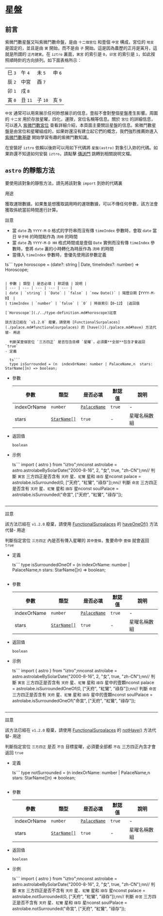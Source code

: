 # 星盤


## 前言

紫微鬥數星盤又叫紫微鬥數命盤，是由 `十二個宮位` 和壹個 `中宮` 構成，宮位的 `地支` 是固定的，並且是由 `寅` 開始，而不是由 `子` 開始。這是因為農歷的正月是寅月，這就是所謂的 `正月建寅`。在 `iztro` 裏面，`寅宮` 的索引是 `0`，`卯宮` 的索引是 `1`，如此按照順時針的方向排列。如下面表格所示：

|  |  |  |  |
| --- | --- | --- | --- |
| 巳 `3` | 午 `4` | 未 `5` | 申 `6` |
| 辰 `2` | 中宮 | 酉 `7` |  |
| 卯 `1` | 戌 `8` |  |  |
| 寅 `0` | 丑 `11` | 子 `10` | 亥 `9` |

`中宮` 通常可以用來展示任何妳想展示的信息，壹般不會對整個星盤產生影響。周圍的 `十二宮` 用於存放星曜，四化，運限，宮位名稱等信息。關於 `宮位` 的詳細信息，可以進入 [紫微鬥數宮位](./palace.md) 查看詳細介紹，本頁面主要關註星盤的信息。紫微鬥數星盤是由宮位和星曜組成的，如果妳還沒有建立起它們的概念，我們強烈推薦妳進入 [紫微鬥數基礎](/learn/basis.md) 開始學習有趣的紫微鬥數知識。

在安裝好 `iztro` 依賴以後妳可以用如下代碼將 `星盤(astro)` 對象引入妳的代碼。如果妳還不知道如何安裝 `iztro`，請點擊 [傳送門](/quick-start.md#安裝) 跳轉到相關說明文檔。


## `astro` 的靜態方法

要使用該對象的靜態方法，請先將該對象 `import` 到妳的代碼裏

用途

獲取運限數據。如果隻是想獲取調用時的運限數據，可以不傳任何參數，該方法會獲取係統當前時間進行計算。

註意

- 當 `date` 為 `YYYY-M-D` 格式的字符串而沒有傳 `timeIndex` 參數時，會取 `date` 當日 `早子時` 的時間點作為 `流時` 的時間
- 當 `date` 為 `YYYY-M-D HH` 格式時間或是壹個 `Date` 實例而沒有傳 `timeIndex` 參數時，會將 `date` 裏的小時轉化為時辰作為 `流時` 的時間
- 當傳入 `timeIndex` 參數時，會優先使用該參數定義

ts```
type horoscope = (date?: string | Date, timeIndex?: number) => Horoscope;
```參數

| 參數 | 類型 | 是否必填 | 默認值 | 說明 |
| --- | --- | --- | --- | --- |
| date | `string` | `Date` | `false` | `new Date()` | 陽歷日期【YYYY-M-D】 |
| timeIndex | `number` | `false` | `0` | 時辰索引【0~12】 |返回值

[`Horoscope`](./../type-definition.md#horoscope)註意

該方法已經在 `v1.2.0` 廢棄，請使用 [FunctionalSurpalaces](./palace.md#functionalsurpalaces) 的 [have()](./palace.md#have) 方法代替- 用途
  
  判斷某壹個宮位 `三方四正` 是否包含目標 `星曜`，必須要**全部**包含才會返回 `true`
- 定義
  
  ts```
  type isSurrounded = (n  indexOrName: number | PalaceName,n  stars: StarName[]n) => boolean;
  ```
- 參數
  
  | 參數 | 類型 | 是否必填 | 默認值 | 說明 |
  | --- | --- | --- | --- | --- |
  | indexOrName | `number` | [`PalaceName`](./../type-definition.md#palacename) | `true` | - | 宮位索引或者宮位名稱 |
  | stars | [`StarName[]`](./../type-definition.md#starname) | `true` | - | 星曜名稱數組 |
- 返回值
  
  `boolean`
- 示例
  
  ts```
  import { astro } from "iztro";nnconst astrolabe = astro.astrolabeBySolarDate("2000-8-16", 2, "女", true, "zh-CN");nn// 判斷 `寅宮` 三方四正是否含有 `天府` 星、`紅鸞` 星和 `祿存` 星nconst palace = astrolabe.isSurrounded(0, ["天府", "紅鸞", "祿存"]);nn// 判斷 `命宮` 三方四正是否含有 `天府` 星、`紅鸞` 星和 `祿存` 星nconst soulPalace = astrolabe.isSurrounded("命宮", ["天府", "紅鸞", "祿存"]);
  ```

---

註意

該方法已經在 `v1.2.0` 廢棄，請使用 [FunctionalSurpalaces](./palace.md#functionalsurpalaces) 的 [haveOneOf()](./palace.md#haveoneof) 方法代替- 用途
  
  判斷指定宮位 `三方四正` 內是否有傳入星曜的 `其中壹個`，隻要命中 `壹個` 就會返回 `true`
- 定義
  
  ts```
  type isSurroundedOneOf = (n  indexOrName: number | PalaceName,n  stars: StarName[]n) => boolean;
  ```
- 參數
  
  | 參數 | 類型 | 是否必填 | 默認值 | 說明 |
  | --- | --- | --- | --- | --- |
  | indexOrName | `number` | [`PalaceName`](./../type-definition.md#palacename) | `true` | - | 宮位索引或者宮位名稱 |
  | stars | [`StarName[]`](./../type-definition.md#starname) | `true` | - | 星曜名稱數組 |
- 返回值
  
  `boolean`
- 示例
  
  ts```
  import { astro } from "iztro";nnconst astrolabe = astro.astrolabeBySolarDate("2000-8-16", 2, "女", true, "zh-CN");nn// 判斷 `寅宮` 三方四正是否含有 `天府` 星、`紅鸞` 星和 `祿存` 星中的壹顆nconst palace = astrolabe.isSurroundedOneOf(0, ["天府", "紅鸞", "祿存"]);nn// 判斷 `命宮` 三方四正是否含有 `天府` 星、`紅鸞` 星和 `祿存` 星中的壹顆nconst soulPalace = astrolabe.isSurroundedOneOf("命宮", ["天府", "紅鸞", "祿存"]);
  ```

---

註意

該方法已經在 `v1.2.0` 廢棄，請使用 [FunctionalSurpalaces](./palace.md#functionalsurpalaces) 的 [notHave()](./palace.md#nothave-1) 方法代替- 用途
  
  判斷指定宮位 `三方四正` 是否 `不含` 目標星曜，必須要全部都 `不在` 三方四正內含才會返回 `true`
- 定義
  
  ts```
  type notSurrounded = (n  indexOrName: number | PalaceName,n  stars: StarName[]n) => boolean;
  ```
- 參數
  
  | 參數 | 類型 | 是否必填 | 默認值 | 說明 |
  | --- | --- | --- | --- | --- |
  | indexOrName | `number` | [`PalaceName`](./../type-definition.md#palacename) | `true` | - | 宮位索引或者宮位名稱 |
  | stars | [`StarName[]`](./../type-definition.md#starname) | `true` | - | 星曜名稱數組 |
- 返回值
  
  `boolean`
- 示例
  
  ts```
  import { astro } from "iztro";nnconst astrolabe = astro.astrolabeBySolarDate("2000-8-16", 2, "女", true, "zh-CN");nn// 判斷 `寅宮` 三方四正是否不含有 `天府` 星、`紅鸞` 星和 `祿存` 星nconst palace = astrolabe.notSurrounded(0, ["天府", "紅鸞", "祿存"]);nn// 判斷 `命宮` 三方四正是否不含有 `天府` 星、`紅鸞` 星和 `祿存` 星nconst soulPalace = astrolabe.notSurrounded("命宮", ["天府", "紅鸞", "祿存"]);
  ```
